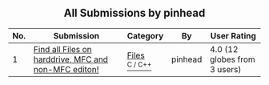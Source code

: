 ﻿<div align="center">

## All Submissions by pinhead

</div>

No.  | Submission | Category | By   | User Rating
---- | ---------- | -------- | ---- | -----------
1 | [Find all Files on harddrive, MFC and non\-MFC editon\!<br />](https://github.com/Planet-Source-Code/pinhead-find-all-files-on-harddrive-mfc-and-non-mfc-editon__3-3705) | [Files<br /><sup>C / C++</sup>](../ByCategory/files__3-2.md) | pinhead | 4.0 (12 globes from 3 users)
